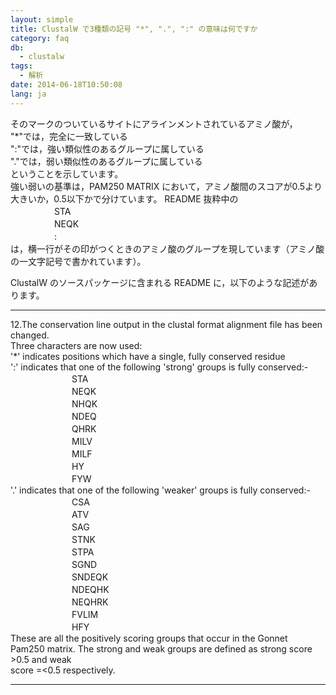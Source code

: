 ```yaml
---
layout: simple
title: ClustalW で3種類の記号 "*", ".", ":" の意味は何ですか
category: faq
db:
  - clustalw
tags: 
  - 解析
date: 2014-06-18T10:50:08
lang: ja
---
```


そのマークのついているサイトにアラインメントされているアミノ酸が，    
"*"では，完全に一致している    
":"では，強い類似性のあるグループに属している    
"."では，弱い類似性のあるグループに属している    
ということを示しています。    
強い弱いの基準は，PAM250 MATRIX において，アミノ酸間のスコアが0.5より大きいか，0.5以下かで分けています。 README 抜粋中の    
　　　　　STA    
　　　　　NEQK    
　　　　　:    
は，横一行がその印がつくときのアミノ酸のグループを現しています（アミノ酸の一文字記号で書かれています）。

ClustalW のソースパッケージに含まれる README に，以下のような記述があります。

---

12.The conservation line output in the clustal format alignment file has been changed.    
Three characters are now used:    
'*' indicates positions which have a single, fully conserved residue    
':' indicates that one of the following 'strong' groups is fully conserved:-    
　　　　　　　STA    
　　　　　　　NEQK    
　　　　　　　NHQK    
　　　　　　　NDEQ    
　　　　　　　QHRK    
　　　　　　　MILV    
　　　　　　　MILF    
　　　　　　　HY    
　　　　　　　FYW    
'.' indicates that one of the following 'weaker' groups is fully conserved:-    
　　　　　　　CSA    
　　　　　　　ATV    
　　　　　　　SAG    
　　　　　　　STNK    
　　　　　　　STPA    
　　　　　　　SGND    
　　　　　　　SNDEQK    
　　　　　　　NDEQHK    
　　　　　　　NEQHRK    
　　　　　　　FVLIM    
　　　　　　　HFY    
These are all the positively scoring groups that occur in the Gonnet    
Pam250 matrix. The strong and weak groups are defined as strong score &gt;0.5 and weak    
score =&lt;0.5 respectively.    

----
